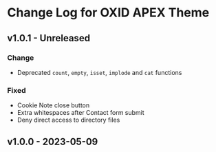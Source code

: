 # Change Log for OXID APEX Theme

## v1.0.1 - Unreleased

### Change
- Deprecated `count`, `empty`, `isset`, `implode` and `cat` functions

### Fixed
- Cookie Note close button
- Extra whitespaces after Contact form submit
- Deny direct access to directory files

## v1.0.0 - 2023-05-09
